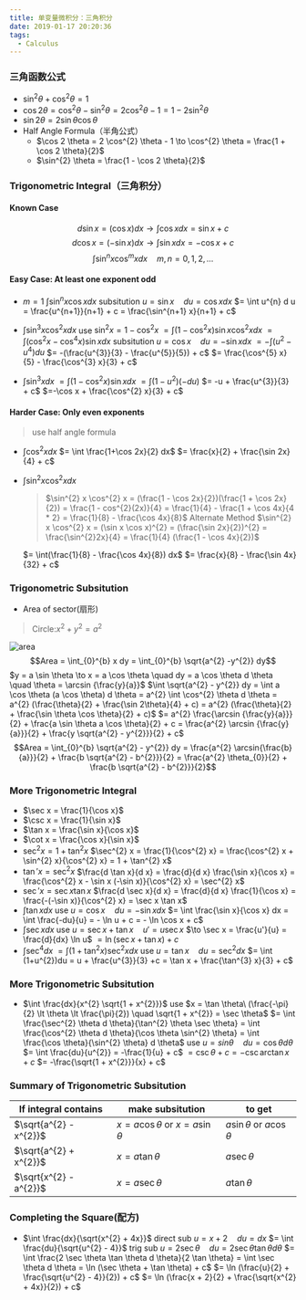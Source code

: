 ```yaml
---
title: 单变量微积分：三角积分
date: 2019-01-17 20:20:36
tags:
  - Calculus
---
```


### 三角函数公式
- $\sin^{2} \theta + \cos^{2} \theta = 1$
- $\cos 2 \theta = \cos^{2} \theta - \sin^{2} \theta = 2 \cos^{2} \theta - 1 = 1 - 2 \sin^{2} \theta$
- $\sin 2 \theta = 2 \sin \theta \cos \theta$
- Half Angle Formula（半角公式）
  - $\cos 2 \theta = 2 \cos^{2} \theta - 1 \to \cos^{2} \theta = \frac{1 + \cos 2 \theta}{2}$
  - $\sin^{2} \theta = \frac{1 - \cos 2 \theta}{2}$

<!--more-->

### Trigonometric Integral（三角积分）
#### Known Case
$$d \sin x = (\cos x) d x \to \int \cos x d x = \sin x + c$$
$$d \cos x = (-\sin x) d x \to \int \sin x d x = -\cos x + c$$
$$\int \sin^{n} x \cos^{m} x d x \quad m,n = 0,1,2,...$$

#### Easy Case: At least one exponent odd
- $m = 1$
  $\int \sin^{n} x \cos x d x$
  subsitution $u = \sin x \quad d u = \cos x d x$
  $= \int u^{n} d u = \frac{u^{n+1}}{n+1} + c = \frac{\sin^{n+1} x}{n+1} + c$

- $\int \sin^{3} x \cos^{2} x dx$
  use $\sin^{2} x = 1 - \cos^{2} x$
  $= \int(1 - \cos^{2} x) \sin x \cos^{2} x dx$
  $= \int(\cos^{2} x - \cos^{4} x) \sin x dx$
  subsitution $u = \cos x \quad du = -\sin x dx$
  $= -\int(u^{2} - u^{4}) du$
  $= -(\frac{u^{3}}{3} - \frac{u^{5}}{5}) + c$
  $= \frac{\cos^{5} x}{5} - \frac{\cos^{3} x}{3} + c$

- $\int \sin^{3} x dx$
  $= \int(1 - \cos^{2} x) \sin x dx$
  $= \int(1-u^{2})(-du)$
  $= -u + \frac{u^{3}}{3} + c$
  $=-\cos x + \frac{\cos^{2} x}{3} + c$

#### Harder Case: Only even exponents
> use half angle formula

- $\int \cos^{2}x dx$
  $= \int \frac{1+\cos 2x}{2} dx$
  $= \frac{x}{2} + \frac{\sin 2x}{4} + c$
  
- $\int \sin^{2} x \cos^{2} x dx$
  > $\sin^{2} x \cos^{2} x = (\frac{1 - \cos 2x}{2})(\frac{1 + \cos 2x}{2}) = \frac{1 - cos^{2}(2x)}{4} = \frac{1}{4} - \frac{1 + \cos 4x}{4 * 2} = \frac{1}{8} - \frac{\cos 4x}{8}$
  > Alternate Method
  > $\sin^{2} x \cos^{2} x = (\sin x \cos x)^{2} = (\frac{\sin 2x}{2})^{2} = \frac{\sin^{2}2x}{4} = \frac{1}{4} (\frac{1 - \cos 4x}{2})$

  $= \int(\frac{1}{8} - \frac{\cos 4x}{8}) dx$
  $= \frac{x}{8} - \frac{\sin 4x}{32} + c$

### Trigonometric Subsitution
- Area of sector(扇形)
> Circle:$x^{2} + y^{2} = a^{2}$

![area](https://github.com/trierbo/blog-source/raw/master/pics/trig/area.png)
$$Area = \int_{0}^{b} x dy = \int_{0}^{b} \sqrt{a^{2} -y^{2}} dy$$
$y = a \sin \theta \to x = a \cos \theta \quad dy = a \cos \theta d \theta \quad \theta = \arcsin {\frac{y}{a}}$
$\int \sqrt{a^{2} - y^{2}} dy = \int a \cos \theta (a \cos \theta) d \theta = a^{2} \int \cos^{2} \theta d \theta = a^{2} (\frac{\theta}{2} + \frac{\sin 2\theta}{4} + c) = a^{2} (\frac{\theta}{2} + \frac{\sin \theta \cos \theta}{2} + c)$
$= a^{2} \frac{\arcsin {\frac{y}{a}}}{2} + \frac{a \sin \theta a \cos \theta}{2} + c = \frac{a^{2} \arcsin {\frac{y}{a}}}{2} + \frac{y \sqrt{a^{2} - y^{2}}}{2} + c$
$$Area = \int_{0}^{b} \sqrt{a^{2} - y^{2}} dy = \frac{a^{2} \arcsin{\frac{b}{a}}}{2} + \frac{b \sqrt{a^{2} - b^{2}}}{2} = \frac{a^{2} \theta_{0}}{2} + \frac{b \sqrt{a^{2} - b^{2}}}{2}$$

### More Trigonometric Integral
- $\sec x = \frac{1}{\cos x}$
- $\csc x = \frac{1}{\sin x}$
- $\tan x = \frac{\sin x}{\cos x}$
- $\cot x = \frac{\cos x}{\sin x}$
- $\sec^{2} x = 1 + \tan^{2} x$
  $\sec^{2} x = \frac{1}{\cos^{2} x} = \frac{\cos^{2} x + \sin^{2} x}{\cos^{2} x} = 1 + \tan^{2} x$
- $\tan' x = \sec^{2} x$
  $\frac{d \tan x}{d x} = \frac{d}{d x} \frac{\sin x}{\cos x} = \frac{\cos^{2} x - \sin x (-\sin x)}{\cos^{2} x} = \sec^{2} x$
- $\sec' x = \sec x \tan x$
  $\frac{d \sec x}{d x} = \frac{d}{d x} \frac{1}{\cos x} = \frac{-(-\sin x)}{\cos^{2} x} = \sec x \tan x$
- $\int \tan x dx$
  use $u = \cos x \quad du = -\sin x dx$
  $= \int \frac{\sin x}{\cos x} dx = \int \frac{-du}{u} = - \ln u + c = - \ln \cos x + c$
- $\int \sec x dx$
  use $u = \sec x + \tan x \quad u' = u \sec x$
  $\to \sec x = \frac{u'}{u} = \frac{d}{dx} \ln u$
  $= \ln (\sec x + \tan x) + c$
- $\int \sec^{4} dx$
  $= \int (1 + \tan^{2} x) \sec^{2} x dx$
  use $u = \tan x \quad du = \sec^{2} dx$
  $= \int (1+u^{2})du = u + \frac{u^{3}}{3} +c = \tan x + \frac{\tan^{3} x}{3} + c$

### More Trigonometric Subsitution
- $\int \frac{dx}{x^{2} \sqrt{1 + x^{2}}}$
  use $x = \tan \theta\ (\frac{-\pi}{2} \lt \theta \lt \frac{\pi}{2}) \quad \sqrt{1 + x^{2}} = \sec \theta$
  $= \int \frac{\sec^{2} \theta d \theta}{\tan^{2} \theta \sec \theta} = \int \frac{\cos^{2} \theta d \theta}{\cos \theta \sin^{2} \theta} = \int \frac{\cos \theta}{\sin^{2} \theta} d \theta$
  use $u = sin \theta \quad du = \cos \theta d \theta$
  $= \int \frac{du}{u^{2}} = -\frac{1}{u} + c$
  $= \csc \theta + c = -\csc \arctan x + c$
  $= -\frac{\sqrt{1 + x^{2}}}{x} + c$

### Summary of Trigonometric Subsitution

| If integral contains   | make subsitution                           | to get                             |
| ---------------------- | ------------------------------------------ | ---------------------------------- |
| $\sqrt{a^{2} - x^{2}}$ | $x = a \cos \theta$ or $x = a \sin \theta$ | $a \sin \theta$ or $a \cos \theta$ |
| $\sqrt{a^{2} + x^{2}}$ | $x = a \tan \theta$                        | $a \sec \theta$                    |
| $\sqrt{x^{2} - a^{2}}$ | $x = a \sec \theta$                        | $a \tan \theta$                    |

### Completing the Square(配方)
- $\int \frac{dx}{\sqrt{x^{2} + 4x}}$
  direct sub $u = x + 2 \quad du = dx$
  $= \int \frac{du}{\sqrt{u^{2} - 4}}$
  trig sub $u = 2 \sec \theta \quad du = 2 \sec \theta \tan \theta d \theta$
  $= \int \frac{2 \sec \theta \tan \theta d \theta}{2 \tan \theta} = \int \sec \theta d \theta = \ln (\sec \theta + \tan \theta) + c$
  $= \ln (\frac{u}{2} + \frac{\sqrt{u^{2} - 4}}{2}) + c$
  $= \ln (\frac{x + 2}{2} + \frac{\sqrt{x^{2} + 4x}}{2}) + c$
